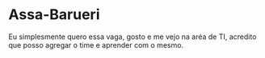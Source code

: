# Assa-Barueri
Eu simplesmente quero essa vaga, gosto e me vejo na aréa de TI, acredito que posso agregar o time e aprender com o mesmo.
